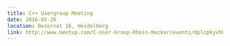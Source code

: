 ```yaml
---
title: C++ Usergroup Meeting
date: 2016-05-26
location: Dezernat 16, Heidelberg
link: http://www.meetup.com/C-User-Group-Rhein-Neckar/events/dplcpkyvhbjc/
---
```

